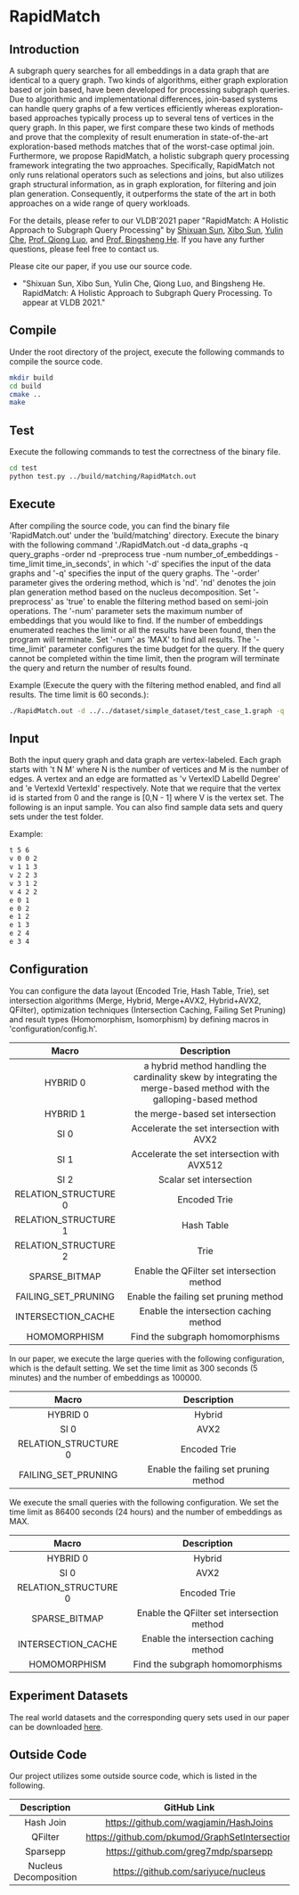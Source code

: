 # RapidMatch
## Introduction
A subgraph query searches for all embeddings in a data
graph that are identical to a query graph. Two kinds of
algorithms, either graph exploration based or join based,
have been developed for processing subgraph queries. Due
to algorithmic and implementational differences, join-based
systems can handle query graphs of a few vertices efficiently
whereas exploration-based approaches typically process up
to several tens of vertices in the query graph. In this paper,
we first compare these two kinds of methods and prove
that the complexity of result enumeration in state-of-the-art
exploration-based methods matches that of the worst-case optimal join.
Furthermore, we propose RapidMatch, a holistic subgraph query processing
framework integrating the two approaches. Specifically, RapidMatch not
only runs relational operators such as selections and joins, but also
utilizes graph structural information, as in graph exploration,
for filtering and join plan generation. Consequently, it outperforms the
state of the art in both approaches on a wide range of query workloads.

For the details, please refer to our VLDB'2021 paper
"RapidMatch: A Holistic Approach to Subgraph Query Processing"
by [Shixuan Sun](https://github.com/shixuansun), [Xibo Sun](https://github.com/xibosun), [Yulin Che](https://github.com/CheYulin),
[Prof. Qiong Luo](http://www.cse.ust.hk/~luo/), and [Prof. Bingsheng He](https://www.comp.nus.edu.sg/~hebs/).
If you have any further questions, please feel free to contact us.

Please cite our paper, if you use our source code.

* "Shixuan Sun, Xibo Sun, Yulin Che, Qiong Luo, and Bingsheng He. RapidMatch: A Holistic Approach to Subgraph
Query Processing. To appear at VLDB 2021."


## Compile
Under the root directory of the project, execute the following commands to compile the source code.

```zsh
mkdir build
cd build
cmake ..
make
```

## Test
Execute the following commands to test the correctness of the binary file.

```zsh
cd test
python test.py ../build/matching/RapidMatch.out
```

## Execute
After compiling the source code, you can find the binary file 'RapidMatch.out'
under the 'build/matching' directory.  Execute the binary with the following
command './RapidMatch.out -d data_graphs -q query_graphs -order nd
-preprocess true -num number_of_embeddings -time_limit time_in_seconds',
in which '-d' specifies the input of the data graphs and '-q' specifies the
input of the query graphs. The '-order' parameter gives the ordering method, which
is 'nd'. 'nd' denotes the join plan generation method based on the nucleus
decomposition. Set '-preprocess' as 'true' to enable the filtering method based
on semi-join operations. The '-num' parameter sets the maximum number of
embeddings that you would like to find. If the number of embeddings enumerated
reaches the limit or all the results have been found, then the program will terminate.
Set '-num' as 'MAX' to find all results. The '-time_limit' parameter configures the
time budget for the query. If the query cannot be completed within the time limit,
then the program will terminate the query and return the number of results found.

Example (Execute the query with the filtering method enabled, and find all results.
The time limit is 60 seconds.):

```zsh
./RapidMatch.out -d ../../dataset/simple_dataset/test_case_1.graph -q ../../dataset/simple_dataset/query1_positive.graph -order nd -preprocess true -num MAX -time_limit 60
```

## Input
Both the input query graph and data graph are vertex-labeled.
Each graph starts with 't N M' where N is the number of vertices and M is the number of edges. A vertex and an edge are formatted
as 'v VertexID LabelId Degree' and 'e VertexId VertexId' respectively. Note that we require that the vertex
id is started from 0 and the range is [0,N - 1] where V is the vertex set. The following
is an input sample. You can also find sample data sets and query sets under the test folder.

Example:

```zsh
t 5 6
v 0 0 2
v 1 1 3
v 2 2 3
v 3 1 2
v 4 2 2
e 0 1
e 0 2
e 1 2
e 1 3
e 2 4
e 3 4
```

## Configuration

You can configure the data layout (Encoded Trie, Hash Table, Trie),
set intersection algorithms (Merge, Hybrid, Merge+AVX2, Hybrid+AVX2, QFilter),
optimization techniques (Intersection Caching, Failing Set Pruning)
and result types (Homomorphism, Isomorphism) by defining macros in
'configuration/config.h'.

| Macro | Description |
| :-----------------------------------------------: | :-------------: |
|HYBRID 0| a hybrid method handling the cardinality skew by integrating the merge-based method with the galloping-based method  |
|HYBRID 1| the merge-based set intersection |
|SI 0 | Accelerate the set intersection with AVX2 |
|SI 1 | Accelerate the set intersection with AVX512 |
|SI 2 | Scalar set intersection |
|RELATION_STRUCTURE 0 | Encoded Trie | 
|RELATION_STRUCTURE 1 | Hash Table |
|RELATION_STRUCTURE 2 | Trie |
|SPARSE_BITMAP| Enable the QFilter set intersection method|
|FAILING_SET_PRUNING| Enable the failing set pruning method|
|INTERSECTION_CACHE| Enable the intersection caching method|
|HOMOMORPHISM| Find the subgraph homomorphisms|
In our paper, we execute the large queries with the following configuration, which is the default setting. We set
the time limit as 300 seconds (5 minutes) and the number of embeddings as 100000.

| Macro | Description |
| :-----------------------------------------------: |  :-------------: |
|HYBRID 0| Hybrid|
|SI 0 | AVX2 |
|RELATION_STRUCTURE 0 | Encoded Trie | 
|FAILING_SET_PRUNING| Enable the failing set pruning method|

We execute the small queries with the following configuration. We set the time limit as 86400 seconds (24 hours) and the number
of embeddings as MAX.

| Macro | Description |
| :-----------------------------------------------: |  :-------------: |
|HYBRID 0| Hybrid|
|SI 0 | AVX2 |
|RELATION_STRUCTURE 0 | Encoded Trie |
|SPARSE_BITMAP| Enable the QFilter set intersection method|
|INTERSECTION_CACHE| Enable the intersection caching method|
|HOMOMORPHISM| Find the subgraph homomorphisms|

## Experiment Datasets
The real world datasets and the corresponding query sets used in our paper can be downloaded [here](https://hkustconnect-my.sharepoint.com/:u:/g/personal/ssunah_connect_ust_hk/EWwS7ixh4NBHriiPHNpUMAkBu8vbH1f37Ug8CPWQdUXj4w?e=0GXEMg).

## Outside Code
Our project utilizes some outside source code, which is listed in the following.

| Description | GitHub Link |
| :-----------------------------------------------: |  :-------------: |
|Hash Join | https://github.com/wagjamin/HashJoins|
|QFilter | https://github.com/pkumod/GraphSetIntersection |
|Sparsepp | https://github.com/greg7mdp/sparsepp |
|Nucleus Decomposition | https://github.com/sariyuce/nucleus|